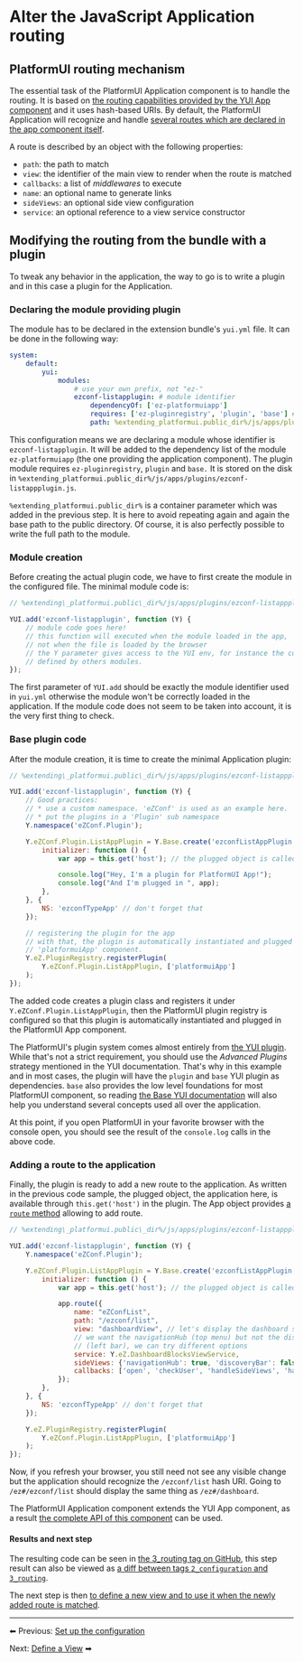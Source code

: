 # Alter the JavaScript Application routing

## PlatformUI routing mechanism

The essential task of the PlatformUI Application component is to handle the routing. It is based on
[the routing capabilities provided by the YUI App component](http://yuilibrary.com/yui/docs/app/#hash-based-urls-only)
and it uses hash-based URIs. By default, the PlatformUI Application will recognize and handle
[several routes which are declared in the app component itself](https://github.com/ezsystems/PlatformUIBundle/blob/v1.7.9/Resources/public/js/apps/ez-platformuiapp.js#L904).

A route is described by an object with the following properties:

- `path`: the path to match
- `view`: the identifier of the main view to render when the route is matched
- `callbacks`: a list of *middlewares* to execute
- `name`: an optional name to generate links
- `sideViews`: an optional side view configuration
- `service`: an optional reference to a view service constructor

## Modifying the routing from the bundle with a plugin

To tweak any behavior in the application, the way to go is to write a plugin and in this case a plugin for the Application.

### Declaring the module providing plugin

The module has to be declared in the extension bundle's `yui.yml` file. It can be done in the following way:

``` yaml
system:
    default:
        yui:
            modules:
                # use your own prefix, not "ez-"
                ezconf-listapplugin: # module identifier
                    dependencyOf: ['ez-platformuiapp']
                    requires: ['ez-pluginregistry', 'plugin', 'base'] # depends on the plugin code
                    path: %extending_platformui.public_dir%/js/apps/plugins/ezconf-listappplugin.js
```

This configuration means we are declaring a module whose identifier is `ezconf-listapplugin`.
It will be added to the dependency list of the module `ez-platformuiapp` (the one providing the application component).
The plugin module requires `ez-pluginregistry`, `plugin` and `base.`
It is stored on the disk in `%extending_platformui.public_dir%/js/apps/plugins/ezconf-listappplugin.js`.

`%extending_platformui.public_dir%` is a container parameter which was added in the previous step.
It is here to avoid repeating again and again the base path to the public directory.
Of course, it is also perfectly possible to write the full path to the module.

### Module creation

Before creating the actual plugin code, we have to first create the module in the configured file. The minimal module code is:

``` js
// %extending\_platformui.public\_dir%/js/apps/plugins/ezconf-listappplugin.js

YUI.add('ezconf-listapplugin', function (Y) {
    // module code goes here!
    // this function will executed when the module loaded in the app,
    // not when the file is loaded by the browser
    // the Y parameter gives access to the YUI env, for instance the components
    // defined by others modules.
});
```

The first parameter of `YUI.add` should be exactly the module identifier used in `yui.yml`
otherwise the module won't be correctly loaded in the application.
If the module code does not seem to be taken into account, it is the very first thing to check.

### Base plugin code

After the module creation, it is time to create the minimal Application plugin:

``` js
// %extending\_platformui.public\_dir%/js/apps/plugins/ezconf-listappplugin.js

YUI.add('ezconf-listapplugin', function (Y) {
    // Good practices:
    // * use a custom namespace. 'eZConf' is used as an example here.
    // * put the plugins in a 'Plugin' sub namespace
    Y.namespace('eZConf.Plugin');

    Y.eZConf.Plugin.ListAppPlugin = Y.Base.create('ezconfListAppPlugin', Y.Plugin.Base, [], {
        initializer: function () {
            var app = this.get('host'); // the plugged object is called host

            console.log("Hey, I'm a plugin for PlatformUI App!");
            console.log("And I'm plugged in ", app);
        },
    }, {
        NS: 'ezconfTypeApp' // don't forget that
    });

    // registering the plugin for the app
    // with that, the plugin is automatically instantiated and plugged in
    // 'platformuiApp' component.
    Y.eZ.PluginRegistry.registerPlugin(
        Y.eZConf.Plugin.ListAppPlugin, ['platformuiApp']
    );
});
```

The added code creates a plugin class and registers it under `Y.eZConf.Plugin.ListAppPlugin`,
then the PlatformUI plugin registry is configured so that this plugin is automatically instantiated and plugged in the PlatformUI App component.

The PlatformUI's plugin system comes almost entirely from [the YUI plugin](http://yuilibrary.com/yui/docs/plugin/).
While that's not a strict requirement, you should use the *Advanced Plugins* strategy mentioned in the YUI documentation.
That's why in this example and in most cases, the plugin will have the `plugin` and `base` YUI plugin as dependencies.
`base` also provides the low level foundations for most PlatformUI component,
so reading [the Base YUI documentation](http://yuilibrary.com/yui/docs/base/) will also help you understand several concepts used all over the application.

At this point, if you open PlatformUI in your favorite browser with the console open,
you should see the result of the `console.log` calls in the above code.

### Adding a route to the application

Finally, the plugin is ready to add a new route to the application.
As written in the previous code sample, the plugged object, the application here, is available through `this.get('host')` in the plugin.
The App object provides [a `route` method](http://yuilibrary.com/yui/docs/api/classes/App.html#method_route) allowing to add route.

``` js
// %extending\_platformui.public\_dir%/js/apps/plugins/ezconf-listappplugin.js

YUI.add('ezconf-listapplugin', function (Y) {
    Y.namespace('eZConf.Plugin');

    Y.eZConf.Plugin.ListAppPlugin = Y.Base.create('ezconfListAppPlugin', Y.Plugin.Base, [], {
        initializer: function () {
            var app = this.get('host'); // the plugged object is called host

            app.route({
                name: "eZConfList",
                path: "/ezconf/list",
                view: "dashboardView", // let's display the dashboard since we don't have a custom view... yet :)
                // we want the navigationHub (top menu) but not the discoveryBar
                // (left bar), we can try different options
                service: Y.eZ.DashboardBlocksViewService,
                sideViews: {'navigationHub': true, 'discoveryBar': false},
                callbacks: ['open', 'checkUser', 'handleSideViews', 'handleMainView'],
            });
        },
    }, {
        NS: 'ezconfTypeApp' // don't forget that
    });

    Y.eZ.PluginRegistry.registerPlugin(
        Y.eZConf.Plugin.ListAppPlugin, ['platformuiApp']
    );
});
```

Now, if you refresh your browser, you still need not see any visible change but the application should recognize the `/ezconf/list` hash URI.
Going to `/ez#/ezconf/list` should display the same thing as `/ez#/dashboard`.

The PlatformUI Application component extends the YUI App component, as a result [the complete API of this component](http://yuilibrary.com/yui/docs/api/classes/App.html) can be used.

#### Results and next step

The resulting code can be seen in [the 3\_routing tag on GitHub](https://github.com/ezsystems/ExtendingPlatformUIConferenceBundle/tree/3_routing),
this step result can also be viewed as [a diff between tags `2_configuration` and `3_routing`](https://github.com/ezsystems/ExtendingPlatformUIConferenceBundle/compare/2_configuration...3_routing).

The next step is then [to define a new view and to use it when the newly added route is matched](4_define_a_view.md).

------

⬅ Previous: [Set up the configuration](2_set_up_the_configuration.md)

Next: [Define a View](4_define_a_view.md) ➡
